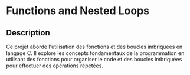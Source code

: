 # Functions and Nested Loops

## Description
Ce projet aborde l'utilisation des fonctions et des boucles imbriquées en langage C. Il explore les concepts fondamentaux de la programmation en utilisant des fonctions pour organiser le code et des boucles imbriquées pour effectuer des opérations répétées.